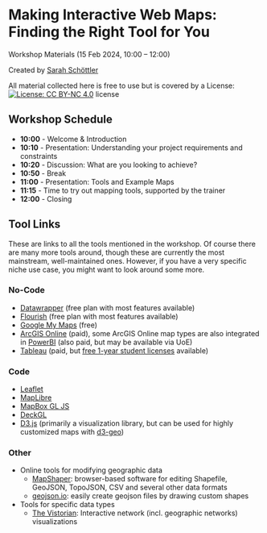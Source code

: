 # Making Interactive Web Maps: Finding the Right Tool for You

Workshop Materials (15 Feb 2024, 10:00 – 12:00)

Created by [Sarah Schöttler](https://github.com/sarah37)

All material collected here is free to use but is covered by a License: [![License: CC BY-NC 4.0](https://licensebuttons.net/l/by-nc/4.0/80x15.png)](https://creativecommons.org/licenses/by-nc/4.0/) license

## Workshop Schedule

- **10:00** - Welcome & Introduction
- **10:10** - Presentation: Understanding your project requirements and constraints
- **10:20** - Discussion: What are you looking to achieve?
- **10:50** - Break
- **11:00** - Presentation: Tools and Example Maps
- **11:15** - Time to try out mapping tools, supported by the trainer
- **12:00** - Closing

## Tool Links

These are links to all the tools mentioned in the workshop. Of course there are many more tools around, though these are currently the most mainstream, well-maintained ones. However, if you have a very specific niche use case, you might want to look around some more.

### No-Code

- [Datawrapper](https://app.datawrapper.de/select/map) (free plan with most features available)
- [Flourish](https://app.flourish.studio/templates#template-projection-map) (free plan with most features available)
- [Google My Maps](https://www.google.com/maps/about/mymaps/) (free)
- [ArcGIS Online](https://www.arcgis.com/index.html) (paid), some ArcGIS Online map types are also integrated in [PowerBI](https://powerbi.microsoft.com/en-us/power-bi-esri-arcgis/) (also paid, but may be available via UoE)
- [Tableau](https://www.tableau.com/solutions/maps) (paid, but [free 1-year student licenses](https://www.tableau.com/academic/students) available)

### Code

- [Leaflet](https://leafletjs.com/)
- [MapLibre](https://maplibre.org/maplibre-gl-js/docs/)
- [MapBox GL JS](https://docs.mapbox.com/mapbox-gl-js/guides/)
- [DeckGL](https://deck.gl/)
- [D3.js](https://d3js.org/) (primarily a visualization library, but can be used for highly customized maps with [d3-geo](https://d3js.org/d3-geo))

### Other

- Online tools for modifying geographic data
  - [MapShaper](https://mapshaper.org/): browser-based software for editing Shapefile, GeoJSON, TopoJSON, CSV and several other data formats
  - [geojson.io](https://geojson.io/): easily create geojson files by drawing custom shapes
- Tools for specific data types
  - [The Vistorian](https://vistorian.net/): Interactive network (incl. geographic networks) visualizations

